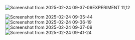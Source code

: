 ![Screenshot from 2025-02-24 09-37-09](https://github.com/user-attachments/assets/bd8b23c2-48be-423b-8a74-c1498af1dcad)EXPERIMENT 11,12

![Screenshot from 2025-02-24 09-35-44](https://github.com/user-attachments/assets/b16b2a7a-ac76-47aa-8a19-83de0ef83409)
![Screenshot from 2025-02-24 09-36-19](https://github.com/user-attachments/assets/2898233f-fcc1-4bd9-96cb-f716b54dc535)
![Screenshot from 2025-02-24 09-37-09](https://github.com/user-attachments/assets/d0425fc4-75b6-4fe7-91b9-1881c11320e7)
![Screenshot from 2025-02-24 09-41-24](https://github.com/user-attachments/assets/1e495705-d7bb-4636-b557-cd530653d265)


